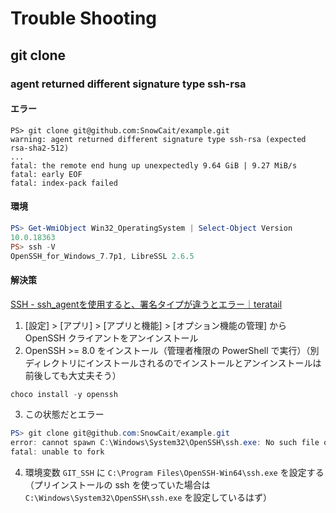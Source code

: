 # Trouble Shooting

## git clone

### agent returned different signature type ssh-rsa

#### エラー
```
PS> git clone git@github.com:SnowCait/example.git
warning: agent returned different signature type ssh-rsa (expected rsa-sha2-512)
...
fatal: the remote end hung up unexpectedly 9.64 GiB | 9.27 MiB/s
fatal: early EOF
fatal: index-pack failed
```

#### 環境
```powershell
PS> Get-WmiObject Win32_OperatingSystem | Select-Object Version
10.0.18363
PS> ssh -V
OpenSSH_for_Windows_7.7p1, LibreSSL 2.6.5
```

#### 解決策
[SSH - ssh_agentを使用すると、署名タイプが違うとエラー｜teratail](https://teratail.com/questions/210616)  

1. [設定] > [アプリ] > [アプリと機能] > [オプション機能の管理] から OpenSSH クライアントをアンインストール
2. OpenSSH >= 8.0 をインストール（管理者権限の PowerShell で実行）（別ディレクトリにインストールされるのでインストールとアンインストールは前後しても大丈夫そう）
```powershell
choco install -y openssh
```
3. この状態だとエラー
```powershell
PS> git clone git@github.com:SnowCait/example.git
error: cannot spawn C:\Windows\System32\OpenSSH\ssh.exe: No such file or directory
fatal: unable to fork
```
4. 環境変数 `GIT_SSH` に `C:\Program Files\OpenSSH-Win64\ssh.exe` を設定する
（プリインストールの ssh を使っていた場合は `C:\Windows\System32\OpenSSH\ssh.exe` を設定しているはず）

